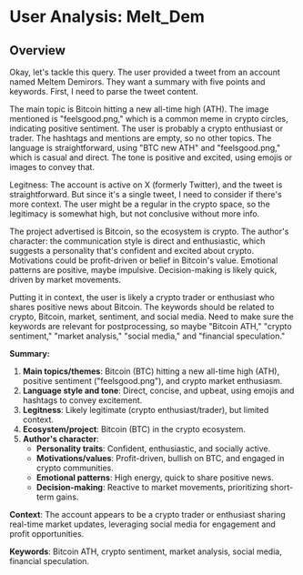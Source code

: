 # User Analysis: Melt_Dem

## Overview

<think>
Okay, let's tackle this query. The user provided a tweet from an account named Meltem Demirors. They want a summary with five points and keywords. First, I need to parse the tweet content.

The main topic is Bitcoin hitting a new all-time high (ATH). The image mentioned is "feelsgood.png," which is a common meme in crypto circles, indicating positive sentiment. The user is probably a crypto enthusiast or trader. The hashtags and mentions are empty, so no other topics. The language is straightforward, using "BTC new ATH" and "feelsgood.png," which is casual and direct. The tone is positive and excited, using emojis or images to convey that.

Legitness: The account is active on X (formerly Twitter), and the tweet is straightforward. But since it's a single tweet, I need to consider if there's more context. The user might be a regular in the crypto space, so the legitimacy is somewhat high, but not conclusive without more info.

The project advertised is Bitcoin, so the ecosystem is crypto. The author's character: the communication style is direct and enthusiastic, which suggests a personality that's confident and excited about crypto. Motivations could be profit-driven or belief in Bitcoin's value. Emotional patterns are positive, maybe impulsive. Decision-making is likely quick, driven by market movements.

Putting it in context, the user is likely a crypto trader or enthusiast who shares positive news about Bitcoin. The keywords should be related to crypto, Bitcoin, market, sentiment, and social media. Need to make sure the keywords are relevant for postprocessing, so maybe "Bitcoin ATH," "crypto sentiment," "market analysis," "social media," and "financial speculation."
</think>

**Summary:**  
1. **Main topics/themes**: Bitcoin (BTC) hitting a new all-time high (ATH), positive sentiment ("feelsgood.png"), and crypto market enthusiasm.  
2. **Language style and tone**: Direct, concise, and upbeat, using emojis and hashtags to convey excitement.  
3. **Legitness**: Likely legitimate (crypto enthusiast/trader), but limited context.  
4. **Ecosystem/project**: Bitcoin (BTC) in the crypto ecosystem.  
5. **Author's character**:  
   - **Personality traits**: Confident, enthusiastic, and socially active.  
   - **Motivations/values**: Profit-driven, bullish on BTC, and engaged in crypto communities.  
   - **Emotional patterns**: High energy, quick to share positive news.  
   - **Decision-making**: Reactive to market movements, prioritizing short-term gains.  

**Context**: The account appears to be a crypto trader or enthusiast sharing real-time market updates, leveraging social media for engagement and profit opportunities.  

**Keywords**: Bitcoin ATH, crypto sentiment, market analysis, social media, financial speculation.